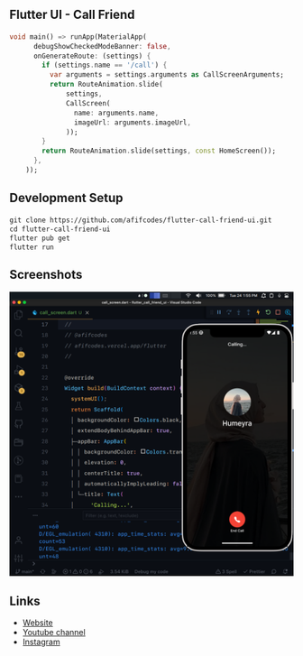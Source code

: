 ## Flutter UI - Call Friend

```dart
void main() => runApp(MaterialApp(
      debugShowCheckedModeBanner: false,
      onGenerateRoute: (settings) {
        if (settings.name == '/call') {
          var arguments = settings.arguments as CallScreenArguments;
          return RouteAnimation.slide(
              settings,
              CallScreen(
                name: arguments.name,
                imageUrl: arguments.imageUrl,
              ));
        }
        return RouteAnimation.slide(settings, const HomeScreen());
      },
    ));
```

## Development Setup
```
git clone https://github.com/afifcodes/flutter-call-friend-ui.git
cd flutter-call-friend-ui
flutter pub get
flutter run
```

## Screenshots
<img src="screenshots/1.png" />

## Links

* [Website](https://afifcodes.vercel.app/flutter)
* [Youtube channel](https://youtube.com/afifcodes)
* [Instagram](https://instagram.com/afifcodes)